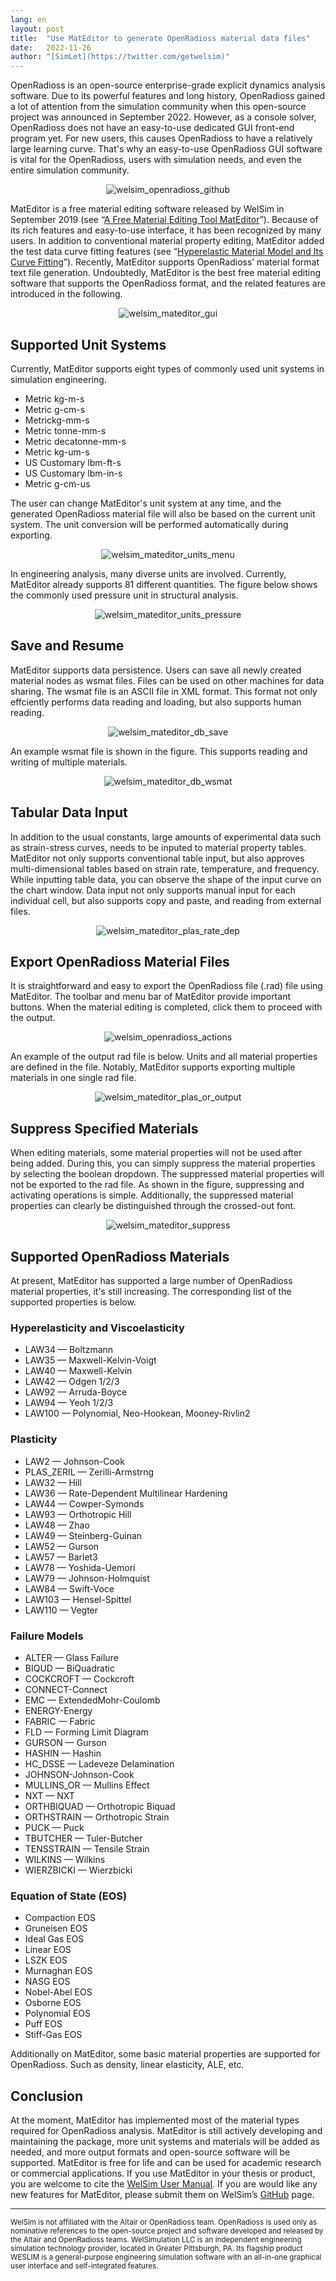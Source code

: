 ```yaml
---
lang: en
layout: post
title:  "Use MatEditor to generate OpenRadioss material data files"
date:   2022-11-26
author: "[SimLet](https://twitter.com/getwelsim)"
---
```


OpenRadioss is an open-source enterprise-grade explicit dynamics analysis software. Due to its powerful features and long history, OpenRadioss gained a lot of attention from
the simulation community when this open-source project was announced in September 2022. However, as a console solver, OpenRadioss does not have an easy-to-use dedicated GUI front-end program yet. For new users, this causes OpenRadioss to have a relatively large learning curve. That's why an easy-to-use OpenRadioss GUI software is vital for the OpenRadioss, users with simulation needs, and even the entire simulation community.
<p align="center">
  <img src="\assets\blog\20221126\welsim_openradioss_github.png" alt="welsim_openradioss_github" />
</p>


MatEditor is a free material editing software released by WelSim in September 2019 (see “[A Free Material Editing Tool MatEditor](/2019/09/25/a-free-material-editing-tool-mateditor.html)”). Because of its rich features and easy-to-use interface, it has been recognized by many users. In addition to conventional material property editing, MatEditor added the test data curve fitting features (see “[Hyperelastic Material Model and Its Curve Fitting](/2020/07/23/hyperelastic-material-models-and-curve-fitting.html)”). Recently, MatEditor supports OpenRadioss’ material format text file generation. Undoubtedly, MatEditor is the best free material editing software that supports the OpenRadioss format, and the related features are introduced in the following.
<p align="center">
  <img src="\assets\blog\20221126\welsim_mateditor_gui.png" alt="welsim_mateditor_gui" />
</p>



## Supported Unit Systems
Currently, MatEditor supports eight types of commonly used unit systems in simulation engineering.

* Metric kg-m-s
* Metric g-cm-s
* Metrickg-mm-s
* Metric tonne-mm-s
* Metric decatonne-mm-s
* Metric kg-um-s
* US Customary lbm-ft-s
* US Customary lbm-in-s
* Metric g-cm-us

The user can change MatEditor's unit system at any time, and the generated OpenRadioss material file will also be based on the current unit system. The unit conversion will be performed automatically during exporting.

<p align="center">
  <img src="\assets\blog\20221126\welsim_mateditor_units_menu.png" alt="welsim_mateditor_units_menu" />
</p>

In engineering analysis, many diverse units are involved. Currently, MatEditor already supports 81 different quantities. The figure below shows the commonly used pressure unit in structural analysis.
<p align="center">
  <img src="\assets\blog\20221126\welsim_mateditor_units_pressure.png" alt="welsim_mateditor_units_pressure" />
</p>


## Save and Resume
MatEditor supports data persistence. Users can save all newly created material nodes as wsmat files. Files can be used on other machines for data sharing. The wsmat file is an ASCII file in XML format. This format not only effciently performs data reading and loading, but also supports human reading.
<p align="center">
  <img src="\assets\blog\20221126\welsim_mateditor_db_save.png" alt="welsim_mateditor_db_save" />
</p>

An example wsmat file is shown in the figure. This supports reading and writing of multiple materials.
<p align="center">
  <img src="\assets\blog\20221126\welsim_mateditor_db_wsmat.png" alt="welsim_mateditor_db_wsmat" />
</p>


## Tabular Data Input
In addition to the usual constants, large amounts of experimental data such as strain-stress curves, needs to be inputed to material property tables. MatEditor not only supports conventional table input, but also approves multi-dimensional tables based on strain rate, temperature, and frequency. While inputting table data, you can observe the shape of the input curve on the chart window. Data input not only supports manual input for each individual cell, but also supports copy and paste, and reading from external files.
<p align="center">
  <img src="\assets\blog\20221126\welsim_mateditor_plas_rate_dep.png" alt="welsim_mateditor_plas_rate_dep" />
</p>


## Export OpenRadioss Material Files
It is straightforward and easy to export the OpenRadioss file (.rad) file using MatEditor. The toolbar and menu bar of MatEditor provide important buttons. When the material editing is completed, click them to proceed with the output.
<p align="center">
  <img src="\assets\blog\20221126\welsim_openradioss_actions.png" alt="welsim_openradioss_actions" />
</p>

An example of the output rad file is below. Units and all material properties are defined in the file. Notably, MatEditor supports exporting multiple materials in one single rad file.
<p align="center">
  <img src="\assets\blog\20221126\welsim_mateditor_plas_or_output.png" alt="welsim_mateditor_plas_or_output" />
</p>


## Suppress Specified Materials
When editing materials, some material properties will not be used after being added. During this, you can simply suppress the material properties by selecting the boolean dropdown. The suppressed material properties will not be exported to the rad file. As shown in the figure, suppressing and activating operations is simple. Additionally, the suppressed material properties can clearly be distinguished through the crossed-out font.
<p align="center">
  <img src="\assets\blog\20221126\welsim_mateditor_suppress.png" alt="welsim_mateditor_suppress" />
</p>


## Supported OpenRadioss Materials
At present, MatEditor has supported a large number of OpenRadioss material properties, it's still increasing. The corresponding list of the supported properties is below.

### Hyperelasticity and Viscoelasticity

- LAW34 — Boltzmann
- LAW35 — Maxwell-Kelvin-Voigt
- LAW40 — Maxwell-Kelvin
- LAW42 — Odgen 1/2/3
- LAW92 — Arruda-Boyce
- LAW94 — Yeoh 1/2/3
- LAW100 — Polynomial, Neo-Hookean, Mooney-Rivlin2

### Plasticity

- LAW2 — Johnson-Cook 
- PLAS_ZERIL — Zerilli-Armstrng
- LAW32 — Hill
- LAW36 — Rate-Dependent Multilinear Hardening
- LAW44 — Cowper-Symonds
- LAW93 — Orthotropic Hill
- LAW48 — Zhao
- LAW49 — Steinberg-Guinan
- LAW52 — Gurson
- LAW57 — Barlet3
- LAW78 — Yoshida-Uemori
- LAW79 — Johnson-Holmquist
- LAW84 — Swift-Voce
- LAW103 — Hensel-Spittel
- LAW110 — Vegter

### Failure Models

- ALTER — Glass Failure
- BIQUD — BiQuadratic
- COCKCROFT — Cockcroft
- CONNECT-Connect
- EMC — ExtendedMohr-Coulomb
- ENERGY-Energy
- FABRIC — Fabric
- FLD — Forming Limit Diagram
- GURSON — Gurson
- HASHIN — Hashin
- HC_DSSE — Ladeveze Delamination
- JOHNSON-Johnson-Cook
- MULLINS_OR — Mullins Effect
- NXT — NXT
- ORTHBIQUAD — Orthotropic Biquad
- ORTHSTRAIN — Orthotropic Strain
- PUCK — Puck
- TBUTCHER — Tuler-Butcher
- TENSSTRAIN — Tensile Strain
- WILKINS — Wilkins
- WIERZBICKI — Wierzbicki

### Equation of State (EOS)

- Compaction EOS
- Gruneisen EOS
- Ideal Gas EOS
- Linear EOS
- LSZK EOS
- Murnaghan EOS
- NASG EOS
- Nobel-Abel EOS
- Osborne EOS
- Polynomial EOS
- Puff EOS
- Stiff-Gas EOS

Additionally on MatEditor, some basic material properties are supported for OpenRadioss. Such as density, linear elasticity, ALE, etc.

## Conclusion
At the moment, MatEditor has implemented most of the material types required for OpenRadioss analysis. MatEditor is still actively developing and maintaining the package, more unit systems and materials will be added as needed, and more output formats and open-source software will be supported. MatEditor is free for life and can be used for academic research or commercial applications. If you use MatEditor in your thesis or product, you are welcome to cite the [WelSim User Manual](https://docs.welsim.com). If you are would like any new features for MatEditor, please submit them on WelSim’s [GitHub](https://github.com/WelSimLLC) page.

******

<small>
WelSim is not affiliated with the Altair or OpenRadioss team. OpenRadioss is used only as nominative references to the open-source project and software developed and released by the Altair and OpenRadioss teams.
</small>

<small>
WelSimulation LLC is an independent engineering simulation technology provider, located in Greater Pittsburgh, PA. Its flagship product WESLIM is a general-purpose engineering simulation software with an all-in-one graphical user interface and self-integrated features.
</small>

